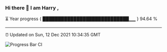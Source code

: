 ### Hi there 👋 I am Harry , 

⏳ Year progress { ████████████████████████████▁▁ } 94.64 %

---

⏰ Updated on Sun, 12 Dec 2021 10:34:35 GMT

![Progress Bar CI](https://github.com/duykhang68/duykhang68/workflows/Progress%20Bar%20CI/badge.svg)
